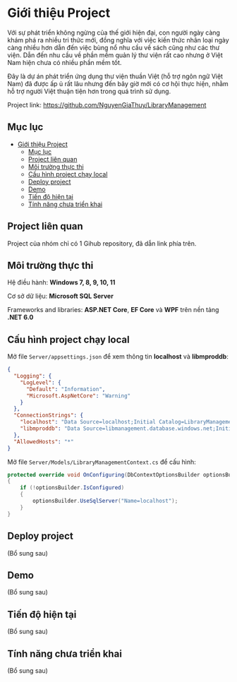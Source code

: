 # Giới thiệu Project
Với sự phát triển không ngừng của thế giới hiện đại, con người ngày càng khám phá ra nhiều tri thức mới, đồng nghĩa với việc kiến thức nhân loại ngày càng nhiều hơn dẫn đến việc bùng nổ nhu cầu về sách cũng như các thư viện. Dẫn đến nhu cầu về phần mềm quản lý thư viện rất cao nhưng ở Việt Nam hiện chưa có nhiều phần mềm tốt.

Đây là dự án phát triển ứng dụng thư viện thuần Việt (hỗ trợ ngôn ngữ Việt Nam) đã được ấp ủ rất lâu nhưng đến bây giờ mới có cơ hội thực hiện, nhằm hỗ trợ người Việt thuận tiện hơn trong quá trình sử dụng.

Project link: https://github.com/NguyenGiaThuy/LibraryManagement

## Mục lục

- [Giới thiệu Project](#giới-thiệu-project)
  - [Mục lục](#mục-lục)
  - [Project liên quan](#project-liên-quan)
  - [Môi trường thực thi](#môi-trường-thực-thi)
  - [Cấu hình project chạy local](#cấu-hình-project-chạy-local)
  - [Deploy project](#deploy-project)
  - [Demo](#demo)
  - [Tiến độ hiện tại](#tiến-độ-hiện-tại)
  - [Tính năng chưa triển khai](#tính-năng-chưa-triển-khai)

## Project liên quan
Project của nhóm chỉ có 1 Gihub repository, đã dẫn link phía trên.

## Môi trường thực thi
Hệ điều hành: **Windows 7, 8, 9, 10, 11**

Cơ sở dữ liệu: **Microsoft SQL Server**

Frameworks and libraries: **ASP.NET Core**, **EF Core** và **WPF** trên nền tảng **.NET 6.0**

## Cấu hình project chạy local
Mở file ``Server/appsettings.json`` để xem thông tin **localhost** và **libmproddb**:
```json
{
  "Logging": {
    "LogLevel": {
      "Default": "Information",
      "Microsoft.AspNetCore": "Warning"
    }
  },
  "ConnectionStrings": {
    "localhost": "Data Source=localhost;Initial Catalog=LibraryManagement;Integrated Security=True",
    "libmproddb": "Data Source=libmanagement.database.windows.net;Initial Catalog=LibraryManagement;Persist Security Info=True;User ID=libadmin;Password=P@ssw0rd"
  },
  "AllowedHosts": "*"
}
```
Mở file ``Server/Models/LibraryManagementContext.cs`` để cấu hình:
```c#
protected override void OnConfiguring(DbContextOptionsBuilder optionsBuilder)
{
    if (!optionsBuilder.IsConfigured)
    {
        optionsBuilder.UseSqlServer("Name=localhost");
    }
}
```

## Deploy project
(Bổ sung sau)

## Demo
(Bổ sung sau)

## Tiến độ hiện tại
(Bổ sung sau)

## Tính năng chưa triển khai
(Bổ sung sau)
